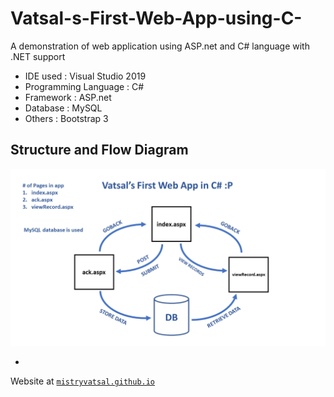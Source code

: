 # Vatsal-s-First-Web-App-using-C-
A demonstration of web application using ASP.net and C# language with .NET support

- IDE used : Visual Studio 2019
- Programming Language : C#
- Framework : ASP.net
- Database : MySQL
- Others : Bootstrap 3

## Structure and Flow Diagram

![diagram](https://raw.githubusercontent.com/mistryvatsal/Vatsal-s-First-Web-App-using-C-/master/Small_Architecture.png)

*
Website at <a href="http://mistryvatsal.github.io" target="_blank">`mistryvatsal.github.io`</a>